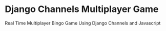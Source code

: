 # Django Channels Multiplayer Game
Real Time Multiplayer Bingo Game Using Django Channels and Javascript 